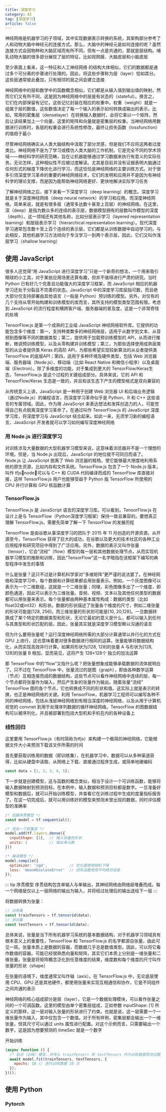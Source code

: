 ```yaml
---
title: 深度学习
category: AI
tag: [深度学习]
article: false
---
```


神经网络是机器学习的子领域，其中实现数据表示转换的系统，其架构部分参考了人和动物大脑中神经元的连接方式。那么，大脑中的神经元是如何连接的呢？虽然连接方式会因物种和大脑区域而有所不同，但有一点是共通的，那就是层结构。哺乳动物大脑的很多部分展现了层的特征，比如视网膜、大脑皮层和小脑皮层

至少表面上看来，这一特征和人工神经网络 的结构大体相似，它们的数据都是通过多个可分离的步骤进行处理的。因此，将这些步骤称为层（layer）恰如其分。这些层通常彼此叠加，只有相邻的层之间会建立连接

神经网络中的层和数学中的函数概念相似，它们都是从输入值到输出值的映射。然而它们又有所不同，这是因为神经网络中的层是有状态的（stateful）。换言之，它们在内部保留有记忆，这些记忆封装在相应的权重中。权重（weight）就是一组属于层的数值，这些数值决定了每一个输入的表示如何转换成输出的表示。比如，常用的密集层（denselayer）在转换输入数据时，会将它乘以一个矩阵，然后让该结果加上一个向量，这里的矩阵和向量就是密集层的权重。当神经网络用数据进行训练时，各层的权重会进行系统性修改，最终让损失函数（lossfunction）的值趋于最小

尽管神经网络确实从人类大脑结构中汲取了部分灵感，但是我们不应将这两者过度类比。神经网络不是为了学习或模仿人类大脑的工作机制，它是完全不同的学术领域——神经科学的研究范畴，旨在让机器能够通过学习数据来执行有意义的实际任务。无论怎样，这种相似性不应被过度解读。尤其是目前并没有证据表明大脑通过任何形式的梯度下降优化进行学习，而这恰恰是神经网络的主要训练方式。对于很多引领深度学习革命的重要的神经网络技术，它们的发明和应用并不是因为有神经科学的理论支撑，而是因为能帮助神经网络更好、更快地解决实际学习任务

了解神经网络之后，接下来看一下深度学习（deep learning）的概念。深度学习就是关于深度神经网络（deep neural network）的学习和应用。而深度神经网络，简单来说，就是有很多层（通常多达数十甚至上百层）的神经网络。在这里，深（deep）是指为数众多的连续的表示层，数据模型拥有的层数叫作模型的深度（depth）。这一领域还有其他名称，比如分层表示学习（layered representation learning）和层级表示学习（hierarchical representation learning）。现代深度学习通常包含数十至上百个连续的表示层，它们都是从训练数据中自动学习的。与此相反，其他机器学习方法倾向于专注学习一到两个表示层，因此，它们又叫作浅层学习（shallow learning）

## 使用 JavaScript

很多人还觉得“用 JavaScript 进行深度学习”只是一个新奇的想法，一个用来吸引眼球的小工具，对于某些应用场景还算有趣，但并不值得进行严肃的研究。当时 Python 已有好几个完善且功能强大的深度学习框架，而 JavaScript 相应的机器学习还处于分裂且不完善的状态。JavaScript 中的深度学习库屈指可数，而且绝大部分仅支持部署由其他语言（一般是 Python）预训练的模型。另外，对仅有的几个支持从零开始构建和训练模型的库而言，其所支持的模型类型范围有限。考虑到 JavaScript 的流行程度和横跨客户端、服务器端的普及度，这是一个非常奇怪的处境

TensorFlow.js 是第一个成熟的工业级 JavaScript 神经网络软件库。它提供的功能包含多个维度：第一，支持种类繁多的神经网络层，适用于从数字到文本、从音频到图像等不同的数据类型；第二，提供用于加载预训练模型的 API，从而进行推断，微调预训练模型，以及从零构建并训练模型；第三，为那些选择使用成熟层类型的从业者提供类 Keras 的高阶 API，为那些希望实现较新算法的从业者提供类 TensorFlow 的底层API；第四，适用于多种环境及硬件类型，包括 Web 浏览器端、服务器端（Node.js）、移动端（比如 React Native 和微信小程序）以及桌面端（Electron）。除了多维度的功能，对于集成到更大的 TensorFlow/Keras生态，TensorFlow.js 是这个过程的关键组成部分。具体来说，它的 API 和 TensorFlow/Keras 生态是一致的，并且和该生态下产生的模型格式是双向兼容的

从传统意义上讲，JavaScript 是一种用于创建 Web 浏览器 UI 和后端业务逻辑（通过Node.js）的编程语言，而深度学习革命似乎是 Python、R 和 C++ 这些语言的专属领域。因此，作为用 JavaScript 来表达想法和发挥创造力的人，可能觉得自己有点脱离深度学习革命了。在通过叫作 TensorFlow.js 的 JavaScript 深度学习库，将深度学习与 JavaScript 结合起来。如此一来，无须学习新的编程语言，JavaScript 开发者就可以学习如何编写深度神经网络

### 用 Node.js 进行深度学习

对训练涉及大量数据的大型机器学习模型来说，这意味着浏览器并不是一个理想的环境。但是，当 Node.js 出现后，JavaScript 的地位就不可同日而语了。Node.js 让 JavaScript 脱离了 Web 浏览器的桎梏，使它能够最大限度地利用系统的原生资源，比如内存和文件系统。TensorFlow.js 包含了一个 Node.js 版本，叫作 tfjsnode，可以与 C++ 和 CUDA 代码编译而成的 TensorFlow 库直接对接，这样 TensorFlow.js 用户也能够受益于 Python 版 TensorFlow 所使用的 CPU 并行计算和 GPU 核函数计算

### TensorFlow.js

TensorFlow.js 是 JavaScript 语言的深度学习库。可以看到，TensorFlow.js 在设计上是与 TensorFlow（Python深度学习框架）保持一致且兼容的。要想真正理解 TensorFlow.js，需要先简单了解一下 TensorFlow 的发展历程

TensorFlow 是由谷歌从事深度学习的团队于 2015 年 11 月创造的开源资源。从开源至今，TensorFlow 获得了巨大的成功，在谷歌以及更大的技术社区的各种工业应用程序和研究项目中得到了广泛应用。另外，数据的表示又叫作张量（tensor），它会“流经”（flow）模型的每一层和其他数据处理节点，从而实现机器学习模型的推断和训练，因此“TensorFlow”这一名字暗指在该框架下编写的典型程序中发生的事情

什么是张量？这只不过是计算机科学家对“多维矩阵”更严谨的说法罢了。在神经网络和深度学习中，每个数据和计算结果都会用张量表示。例如，一个灰度图像可以表示为一个二维数组，这就是一个二维张量；同理，彩色图像多出了一个维度，即颜色通道，因此可以表示为三维张量。音频、视频、文本以及其他任何类型的数据都可以用张量来表示。每个张量都由两种基本属性构成：数据的类型（比如float32或int32）和形状。数据的形状描述了张量各个维度的尺寸，例如二维张量的形状可能是[128, 256]，而三维张量的形状则可能是[10, 20,128]。一旦数据转换成了某个特定的数据类型和形状，无论它最初的意义是什么，都可以输入到任何与其类型和形状匹配的层。因此，张量其实就是深度学习模型赖以沟通的语言

但为什么要用张量呢？运行深度神经网络所需的大部分计算通常以并行化的方式在 GPU 上进行，这也意味着要对很多数据进行相同的运算。张量能够将数据结构化，从而实现高效并行计算。如果将形状为[128, 128]的张量 A 与形状为[128, 128]的张量 B 相加，显而易见，这将产生 128×128个 独立的加法运算

那 TensorFlow 中的“flow”又指什么呢？把张量想象成能够承载数据的流体就明白了。只不过在 TensorFlow 中，张量流过的是图（graph），即由各种数学运算（节点）互相连接而成的数据结构。这些节点可以看作神经网络中连续的层，每一个节点都将张量作为输入，然后产生新的张量作为输出。随着张量“流经” TensorFlow 图的各个节点，它也转换成不同的形状和值。这实际上就是表示的转换，也正是神经网络的关键。利用 TensorFlow，机器学习工程师可以编写各种不同的神经网络，包括从浅层神经网络到有相当深度的神经网络，以及从用于计算机视觉的 convnet 到用于处理序列数据的循环神经网络。TensorFlow 的图数据结构可以被序列化，并且被部署到包括大型机和手机在内的各种设备上

### 线性回归

这里要用 TensorFlow.js（有时简称为tfjs）来构建一个极简的神经网络，它能根据文件大小来预测下载该文件所需的时间

首先要获取训练用的数据（即训练集），在机器学习中，数据可以从多种渠道获得，比如从硬盘中读取、从网络上下载、直接通过程序生成，或简单地硬编码

```js
const data = [1, 2, 3, 4, 5];
```

下一步就是创建模型，这与函数的概念类似，相当于设计一个可训练函数，能够将输入数据映射到预测目标。在本例中，输入数据和预测目标都是数字。一旦准备好模型和数据后，就可以开始训练模型，并查看它在训练过程中生成的度量指标报告了。在这一切完成后，就可以用训练好的模型来预测未曾出现的数据，同时评估模型的准确率

```js
/* 创建序贯模型 */
const model = tf.sequential();

/* 添加一个密集层 */
model.add(tf.layers.dense({
  inputShape: [1],  // 输入张量的形状
  units: 1          // 输出单元数
}))

/* 编译模型 */
model.compile({ 
  optimizer: 'sgd',          // 优化器使用随机下降
  loss: 'meanAbsoluteError'  // 损失函数使用平均绝对误差
});
```

::: tip 序贯模型
序贯结构包含单输入与单输出，其神经网络由网络层堆叠而成。每一个网络层仅以上一层网络的输出为输入，并将经过处理后的输出送给下一层
:::

将数据转换为张量：

```js
// 训练集
const trainTensors = tf.tensor1d(data);
// 测试集
const testTensors = tf.tensor1d(data);
```

总体来说，张量是当下所有机器学习系统的基本数据结构，对于机器学习领域具有根本意义上的重要性，TensorFlow 和 TensorFlow.js 的名字都源自张量，由此可见一斑。张量本质上是数据的容器，而数据几乎总是数值类型。因此，可以将它看作数值的容器。可能已经很熟悉向量和矩阵，其实它们本质上分别是一维张量和二维张量。张量是将矩阵概念泛化到任意维度的结果，维度数和每个维度的尺寸叫作张量的形状（shape）

在张量的语境下，维度通常又叫作轴（axis）。在 TensorFlow.js 中，无论底层使用 CPU、GPU 还是其他硬件，都使用张量来实现互相通信和协作，它是不同组件之间共通的表示

神经网络的核心组成部分是层（layer），它是一个数据处理模块，可以看作张量之间的一个可调函数。这里的模型由单个密集层组成，正如参数 inputShape: [1] 所定义的那样，这一层对输入张量的形状进行了约束。也就是说，这一层需要一个一维张量作为输入，其中仅包含一个数值。对于所有样例，密集层都会输出一个一维张量，但其尺寸可以通过 units 属性进行配置。对这个示例而言，只需要输出一个数字，这是因为想要预测的 timeSec 就是一个数字

开始训练

```js
(async function () {
  /* 拟合（训练）模型，并传入 trainTensors 和 testTensors 作为训练数据和测试数据 */
  await model.fit(trainTensors, testTensors, {
    epochs: 10 // 迭代训练数据 10 次
  });
})();
```

<!-- to be updated -->

## 使用 Python

<!-- todo -->

### Pytorch

<!-- todo -->
